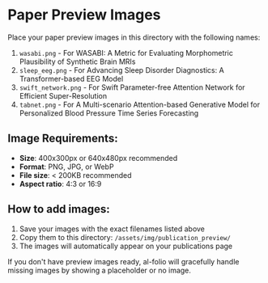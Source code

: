# Paper Preview Images

Place your paper preview images in this directory with the following names:

1. `wasabi.png` - For WASABI: A Metric for Evaluating Morphometric Plausibility of Synthetic Brain MRIs
2. `sleep_eeg.png` - For Advancing Sleep Disorder Diagnostics: A Transformer-based EEG Model
3. `swift_network.png` - For Swift Parameter-free Attention Network for Efficient Super-Resolution  
4. `tabnet.png` - For A Multi-scenario Attention-based Generative Model for Personalized Blood Pressure Time Series Forecasting

## Image Requirements:
- **Size**: 400x300px or 640x480px recommended
- **Format**: PNG, JPG, or WebP
- **File size**: < 200KB recommended
- **Aspect ratio**: 4:3 or 16:9

## How to add images:
1. Save your images with the exact filenames listed above
2. Copy them to this directory: `/assets/img/publication_preview/`
3. The images will automatically appear on your publications page

If you don't have preview images ready, al-folio will gracefully handle missing images by showing a placeholder or no image.

